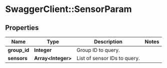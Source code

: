 # SwaggerClient::SensorParam

## Properties
Name | Type | Description | Notes
------------ | ------------- | ------------- | -------------
**group_id** | **Integer** | Group ID to query. | 
**sensors** | **Array&lt;Integer&gt;** | List of sensor IDs to query. | 



